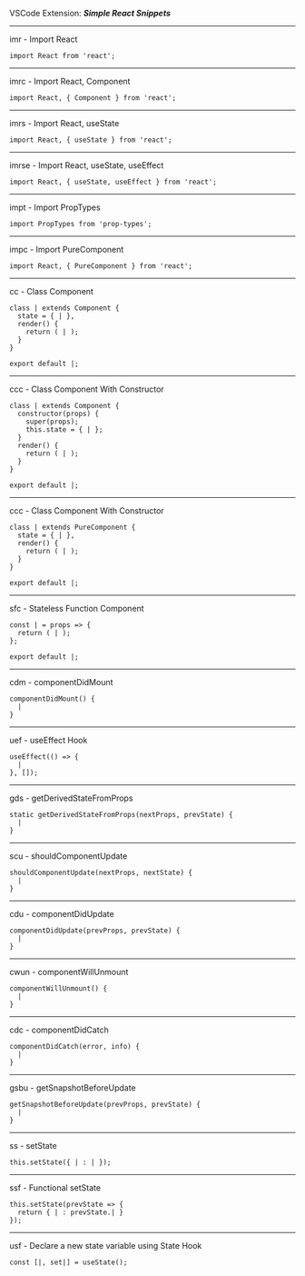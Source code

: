 VSCode Extension: ***Simple React Snippets***

---

imr - Import React
```
import React from 'react';
```

---

imrc - Import React, Component
```
import React, { Component } from 'react';
```

---

imrs - Import React, useState

```
import React, { useState } from 'react';
```

---

imrse - Import React, useState, useEffect
```
import React, { useState, useEffect } from 'react';
```

---

impt - Import PropTypes
```
import PropTypes from 'prop-types';
```

---


impc - Import PureComponent
```
import React, { PureComponent } from 'react';
```

---

cc - Class Component
```
class | extends Component {
  state = { | },
  render() {
    return ( | );
  }
}

export default |;
```

---


ccc - Class Component With Constructor
```
class | extends Component {
  constructor(props) {
    super(props);
    this.state = { | };
  }
  render() {
    return ( | );
  }
}

export default |;
```

---


ccc - Class Component With Constructor
```
class | extends PureComponent {
  state = { | },
  render() {
    return ( | );
  }
}

export default |;
```

---


sfc - Stateless Function Component
```
const | = props => {
  return ( | );
};

export default |;
```

---


cdm - componentDidMount
```
componentDidMount() {
  |
}
```

---


uef - useEffect Hook
```
useEffect(() => {
  |
}, []);
```

---

gds - getDerivedStateFromProps
```
static getDerivedStateFromProps(nextProps, prevState) {
  |
}
```

---


scu - shouldComponentUpdate
```
shouldComponentUpdate(nextProps, nextState) {
  |
}
```

---

cdu - componentDidUpdate
```
componentDidUpdate(prevProps, prevState) {
  |
}
```

---


cwun - componentWillUnmount
```
componentWillUnmount() {
  |
}
```

---


cdc - componentDidCatch
```
componentDidCatch(error, info) {
  |
}
```

---


gsbu - getSnapshotBeforeUpdate
```
getSnapshotBeforeUpdate(prevProps, prevState) {
  |
}
```

---


ss - setState
```
this.setState({ | : | });
```

---


ssf - Functional setState
```
this.setState(prevState => {
  return { | : prevState.| }
});
```

---


usf - Declare a new state variable using State Hook
```
const [|, set|] = useState();
```
